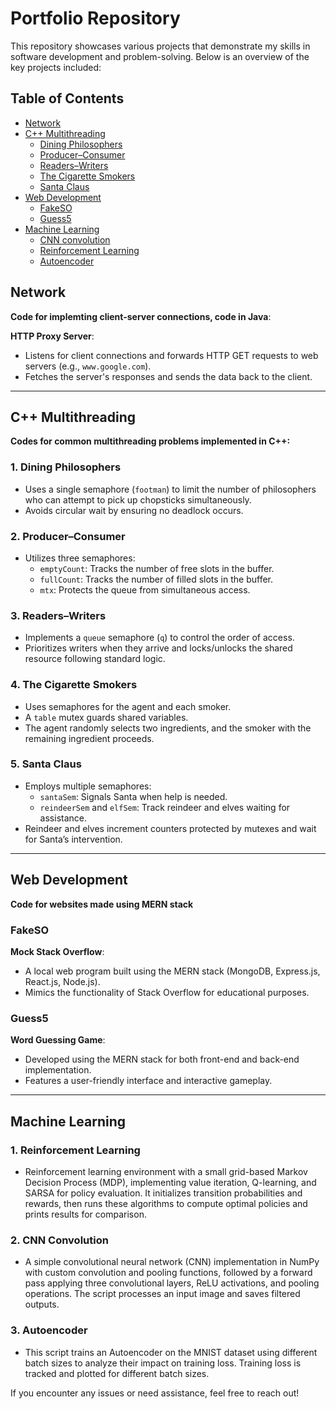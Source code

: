 # Portfolio Repository
This repository showcases various projects that demonstrate my skills in software development and problem-solving. Below is an overview of the key projects included:

## Table of Contents
- [Network](#network)
- [C++ Multithreading](#c-multithreading)
  - [Dining Philosophers](#1-dining-philosophers)
  - [Producer–Consumer](#2-producerconsumer)
  - [Readers–Writers](#3-readerswriters)
  - [The Cigarette Smokers](#4-the-cigarette-smokers)
  - [Santa Claus](#5-santa-claus)
- [Web Development](#Web-Development)
  - [FakeSO](#fakeso)
  - [Guess5](#guess5)
- [Machine Learning](#Machine-Learning)
  - [CNN convolution](#CNN-Convolution)
  - [Reinforcement Learning](#Reinforcement-Learning)
  - [Autoencoder](#Autoencoder)

## Network
**Code for implemting client-server connections, code in Java**:

**HTTP Proxy Server**:  
- Listens for client connections and forwards HTTP GET requests to web servers (e.g., `www.google.com`).  
- Fetches the server's responses and sends the data back to the client.

---

## C++ Multithreading
**Codes for common multithreading problems implemented in C++:**  

### 1. Dining Philosophers
- Uses a single semaphore (`footman`) to limit the number of philosophers who can attempt to pick up chopsticks simultaneously.  
- Avoids circular wait by ensuring no deadlock occurs.  

### 2. Producer–Consumer
- Utilizes three semaphores:  
  - `emptyCount`: Tracks the number of free slots in the buffer.  
  - `fullCount`: Tracks the number of filled slots in the buffer.  
  - `mtx`: Protects the queue from simultaneous access.  

### 3. Readers–Writers
- Implements a `queue` semaphore (`q`) to control the order of access.  
- Prioritizes writers when they arrive and locks/unlocks the shared resource following standard logic.  

### 4. The Cigarette Smokers
- Uses semaphores for the agent and each smoker.  
- A `table` mutex guards shared variables.  
- The agent randomly selects two ingredients, and the smoker with the remaining ingredient proceeds.  

### 5. Santa Claus
- Employs multiple semaphores:  
  - `santaSem`: Signals Santa when help is needed.  
  - `reindeerSem` and `elfSem`: Track reindeer and elves waiting for assistance.  
- Reindeer and elves increment counters protected by mutexes and wait for Santa’s intervention.  

---

## Web Development
**Code for websites made using MERN stack**

### FakeSO
**Mock Stack Overflow**:  
- A local web program built using the MERN stack (MongoDB, Express.js, React.js, Node.js).  
- Mimics the functionality of Stack Overflow for educational purposes.  

### Guess5
**Word Guessing Game**:  
- Developed using the MERN stack for both front-end and back-end implementation.  
- Features a user-friendly interface and interactive gameplay.  

---

## Machine Learning

### 1. Reinforcement Learning
- Reinforcement learning environment with a small grid-based Markov Decision Process (MDP), implementing value iteration, Q-learning, and SARSA for policy evaluation. It initializes transition probabilities and rewards, then runs these algorithms to compute optimal policies and prints results for comparison.

### 2. CNN Convolution
- A simple convolutional neural network (CNN) implementation in NumPy with custom convolution and pooling functions, followed by a forward pass applying three convolutional layers, ReLU activations, and pooling operations. The script processes an input image and saves filtered outputs.

### 3. Autoencoder
- This script trains an Autoencoder on the MNIST dataset using different batch sizes to analyze their impact on training loss. Training loss is tracked and plotted for different batch sizes.

If you encounter any issues or need assistance, feel free to reach out!
